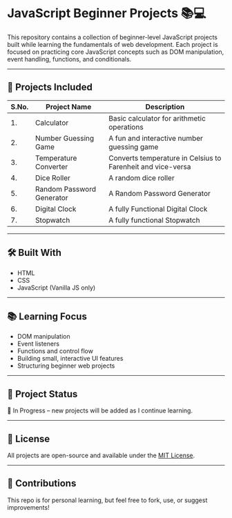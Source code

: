 # JavaScript Beginner Projects 📚💻

This repository contains a collection of beginner-level JavaScript projects built while learning the fundamentals of web development. Each project is focused on practicing core JavaScript concepts such as DOM manipulation, event handling, functions, and conditionals.

---

## 🔧 Projects Included

|S.No. | Project Name        | Description                                  |
|------|---------------------|----------------------------------------------|
| 1.   | Calculator          | Basic calculator for arithmetic operations   |
| 2.   | Number Guessing Game| A fun and interactive number guessing game   |
| 3.   | Temperature Converter| Converts temperature in Celsius to Farenheit and vice-versa |
| 4.   | Dice Roller         | A random dice roller                         |
| 5.   | Random Password Generator | A Random Password Generator            |
| 6.   | Digital Clock       | A fully Functional Digital Clock             |
| 7.   | Stopwatch           | A fully functional Stopwatch                 |

---

## 🛠 Built With

- HTML
- CSS
- JavaScript (Vanilla JS only)

---

## 📚 Learning Focus

- DOM manipulation
- Event listeners
- Functions and control flow
- Building small, interactive UI features
- Structuring beginner web projects

---

## 📁 Project Status

🧪 In Progress – new projects will be added as I continue learning.

---

## 📜 License

All projects are open-source and available under the [MIT License](LICENSE).

---

## 🙌 Contributions

This repo is for personal learning, but feel free to fork, use, or suggest improvements!
